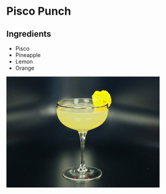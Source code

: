 # Pisco Punch

## Ingredients

- Pisco
- Pineapple
- Lemon
- Orange


![Image](../../images/Pisco_Punch.jpg)